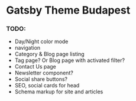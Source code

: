 # Gatsby Theme Budapest

### TODO: 
  - Day/Night color mode
  - navigation 
  - Category & Blog page listing
  - Tag page? Or Blog page with activated filter?
  - Contact Us page
  - Newsletter component?
  - Social share buttons?
  - SEO, social cards for head
  - Schema markup for site and articles
  